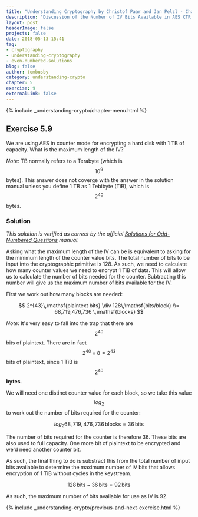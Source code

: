 ```yaml
---
title: "Understanding Cryptography by Christof Paar and Jan Pelzl - Chapter 5 Solutions - Ex5.9"
description: "Discussion of the Number of IV Bits Available in AES CTR (Counter) Mode for 1TB of Plaintext"
layout: post
headerImage: false
projects: false
date: 2018-05-13 15:41
tag:
- cryptography
- understanding-cryptography
- even-numbered-solutions
blog: false
author: tombusby
category: understanding-crypto
chapter: 5
exercise: 9
externalLink: false
---
```


{% include _understanding-crypto/chapter-menu.html %}

## Exercise 5.9

We are using AES in counter mode for encrypting a hard disk with 1 TB of capacity. What is the maximum length of the IV?

*Note*: TB normally refers to a Terabyte (which is $$10^9$$ bytes). This answer does not coverge with the answer in the solution manual unless you define 1 TB as 1 Tebibyte (TiB), which is $$ 2^{40} $$ bytes.

### Solution

*This solution is verified as correct by the official [Solutions for Odd-Numbered Questions](http://wiki.crypto.rub.de/Buch/en/download/Understanding_Cryptography_Odd_Solutions.pdf) manual.*

Asking what the maximum length of the IV can be is equivalent to asking for the minimum length of the counter value bits. The total number of bits to be input into the cryptographic primitive is 128. As such, we need to calculate how many counter values we need to encrypt 1 TiB of data. This will allow us to calculate the number of bits needed for the counter. Subtracting this number will give us the maximum number of bits available for the IV.

First we work out how many blocks are needed:

$$ 2^{43}\,\mathsf{plaintext bits} \div 128\,\mathsf{bits/block} \\= 68,719,476,736 \,\mathsf{blocks} $$

*Note*: It's very easy to fall into the trap that there are $$ 2^{40} $$ bits of plaintext. There are in fact $$ 2^{40} \times 8 = 2^{43} $$ bits of plaintext, since 1 TiB is $$ 2^{40} $$ __bytes__.

We will need one distinct counter value for each block, so we take this value $$ log_2 $$ to work out the number of bits required for the counter:

$$ log_2 68,719,476,736\,\mathsf{blocks} = 36\,\mathsf{bits} $$

The number of bits required for the counter is therefore 36. These bits are also used to full capacity. One more bit of plaintext to be encrypted and we'd need another counter bit.

As such, the final thing to do is substract this from the total number of input bits available to determine the maximum number of IV bits that allows encryption of 1 TiB without cycles in the keystream.

$$ 128\,\mathsf{bits} - 36\,\mathsf{bits}= 92\,\mathsf{bits} $$

As such, the maximum number of bits available for use as IV is 92.

{% include _understanding-crypto/previous-and-next-exercise.html %}
